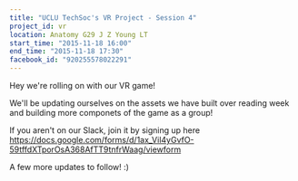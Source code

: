 ```yaml
---
title: "UCLU TechSoc's VR Project - Session 4"
project_id: vr
location: Anatomy G29 J Z Young LT
start_time: "2015-11-18 16:00"
end_time: "2015-11-18 17:30"
facebook_id: "920255578022291"
---
```


Hey we're rolling on with our VR game! 

We'll be updating ourselves on the assets we have built over reading week and building more componets of the game as a group! 

If you aren't on our Slack, join it by signing up here <https://docs.google.com/forms/d/1ax_Vil4yGvfO-59tffdXTporOsA368AfTT9tnfrWaag/viewform>

A few more updates to follow! :)